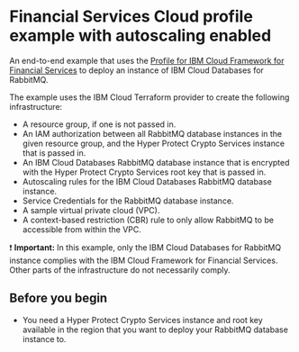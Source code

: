 # Financial Services Cloud profile example with autoscaling enabled

An end-to-end example that uses the [Profile for IBM Cloud Framework for Financial Services](../../modules/fscloud/) to deploy an instance of IBM Cloud Databases for RabbitMQ.

The example uses the IBM Cloud Terraform provider to create the following infrastructure:

- A resource group, if one is not passed in.
- An IAM authorization between all RabbitMQ database instances in the given resource group, and the Hyper Protect Crypto Services instance that is passed in.
- An IBM Cloud Databases RabbitMQ database instance that is encrypted with the Hyper Protect Crypto Services root key that is passed in.
- Autoscaling rules for the IBM Cloud Databases RabbitMQ database instance.
- Service Credentials for the RabbitMQ database instance.
- A sample virtual private cloud (VPC).
- A context-based restriction (CBR) rule to only allow RabbitMQ to be accessible from within the VPC.

:exclamation: **Important:** In this example, only the IBM Cloud Databases for RabbitMQ instance complies with the IBM Cloud Framework for Financial Services. Other parts of the infrastructure do not necessarily comply.
## Before you begin

- You need a Hyper Protect Crypto Services instance and root key available in the region that you want to deploy your RabbitMQ database instance to.
